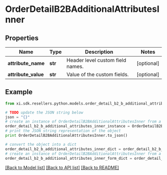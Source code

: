 # OrderDetailB2BAdditionalAttributesInner


## Properties

Name | Type | Description | Notes
------------ | ------------- | ------------- | -------------
**attribute_name** | **str** | Header level custom field names. | [optional] 
**attribute_value** | **str** | Value of the custom fields. | [optional] 

## Example

```python
from xi.sdk.resellers.python.models.order_detail_b2_b_additional_attributes_inner import OrderDetailB2BAdditionalAttributesInner

# TODO update the JSON string below
json = "{}"
# create an instance of OrderDetailB2BAdditionalAttributesInner from a JSON string
order_detail_b2_b_additional_attributes_inner_instance = OrderDetailB2BAdditionalAttributesInner.from_json(json)
# print the JSON string representation of the object
print OrderDetailB2BAdditionalAttributesInner.to_json()

# convert the object into a dict
order_detail_b2_b_additional_attributes_inner_dict = order_detail_b2_b_additional_attributes_inner_instance.to_dict()
# create an instance of OrderDetailB2BAdditionalAttributesInner from a dict
order_detail_b2_b_additional_attributes_inner_form_dict = order_detail_b2_b_additional_attributes_inner.from_dict(order_detail_b2_b_additional_attributes_inner_dict)
```
[[Back to Model list]](../README.md#documentation-for-models) [[Back to API list]](../README.md#documentation-for-api-endpoints) [[Back to README]](../README.md)


